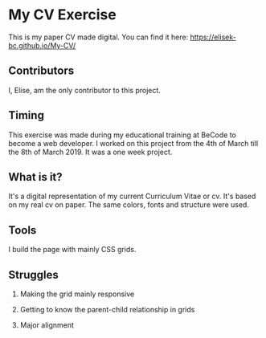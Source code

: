 # My CV Exercise

This is my paper CV made digital. You can find it here:
https://elisek-bc.github.io/My-CV/

## Contributors

I, Elise, am the only contributor to this project.

## Timing

This exercise was made during my educational training at BeCode to become a web developer. I worked on this project from the 4th of March till the 8th of March 2019. It was a one week project.

## What is it?

It's a digital representation of my current Curriculum Vitae or cv. It's based on my real cv on paper. The same colors, fonts and structure were used.

## Tools

I build the page with mainly CSS grids.

## Struggles

1. Making the grid mainly responsive

2. Getting to know the parent-child relationship in grids

3. Major alignment
